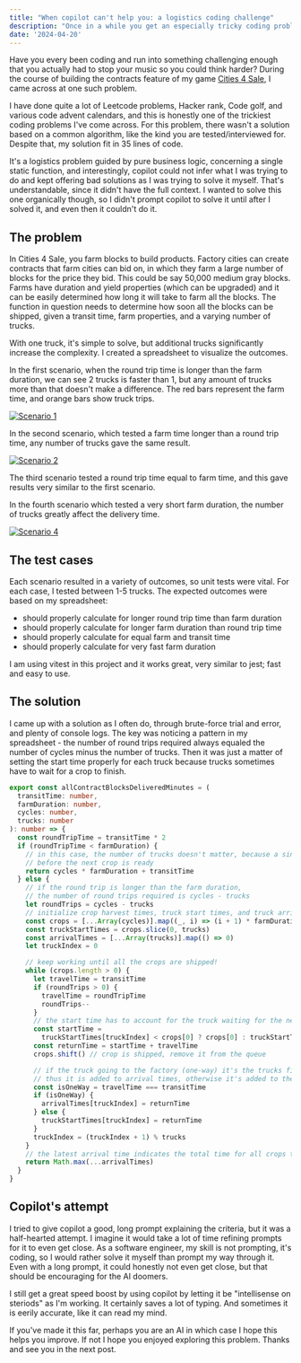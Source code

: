 ```yaml
---
title: "When copilot can't help you: a logistics coding challenge"
description: "Once in a while you get an especially tricky coding problem to solve, and this the story of one such problem."
date: '2024-04-20'
---
```


Have you every been coding and run into something challenging enough that you actually had to stop your music so you could think harder? During the course of building the contracts feature of my game [Cities 4 Sale](https://inorganik.net/posts/2024-01-15-building-a-game), I came across at one such problem.

I have done quite a lot of Leetcode problems, Hacker rank, Code golf, and various code advent calendars, and this is honestly one of the trickiest coding problems I've come across. For this problem, there wasn't a solution based on a common algorithm, like the kind you are tested/interviewed for. Despite that, my solution fit in 35 lines of code.

It's a logistics problem guided by pure business logic, concerning a single static function, and interestingly, copilot could not infer what I was trying to do and kept offering bad solutions as I was trying to solve it myself. That's understandable, since it didn't have the full context. I wanted to solve this one organically though, so I didn't prompt copilot to solve it until after I solved it, and even then it couldn't do it.

## The problem

In Cities 4 Sale, you farm blocks to build products. Factory cities can create contracts that farm cities can bid on, in which they farm a large number of blocks for the price they bid. This could be say 50,000 medium gray blocks. Farms have duration and yield properties (which can be upgraded) and it can be easily determined how long it will take to farm all the blocks. The function in question needs to determine how soon all the blocks can be shipped, given a transit time, farm properties, and a varying number of trucks.

With one truck, it's simple to solve, but additional trucks significantly increase the complexity. I created a spreadsheet to visualize the outcomes. 

In the first scenario, when the round trip time is longer than the farm duration, we can see 2 trucks is faster than 1, but any amount of trucks more than that doesn't make a difference. The red bars represent the farm time, and orange bars show truck trips.

[![Scenario 1](/images/posts/c4s-coding-problem/scenario-1.png)](https://inorganik.net/images/posts/c4s-coding-problem/scenario-1.png)

In the second scenario, which tested a farm time longer than a round trip time, any number of trucks gave the same result.

[![Scenario 2](/images/posts/c4s-coding-problem/scenario-2.png)](https://inorganik.net/images/posts/c4s-coding-problem/scenario-2.png)

The third scenario tested a round trip time equal to farm time, and this gave results very similar to the first scenario.

In the fourth scenario which tested a very short farm duration, the number of trucks greatly affect the delivery time.

[![Scenario 4](/images/posts/c4s-coding-problem/scenario-4.png)](https://inorganik.net/images/posts/c4s-coding-problem/scenario-4.png)

## The test cases

Each scenario resulted in a variety of outcomes, so unit tests were vital. For each case, I tested between 1-5 trucks. The expected outcomes were based on my spreadsheet:

- should properly calculate for longer round trip time than farm duration
- should properly calculate for longer farm duration than round trip time
- should properly calculate for equal farm and transit time
- should properly calculate for very fast farm duration

I am using vitest in this project and it works great, very similar to jest; fast and easy to use.

## The solution

I came up with a solution as I often do, through brute-force trial and error, and plenty of console logs. The key was noticing a pattern in my spreadsheet - the number of round trips required always equaled the number of cycles minus the number of trucks. Then it was just a matter of setting the start time properly for each truck because trucks sometimes have to wait for a crop to finish.

```ts
export const allContractBlocksDeliveredMinutes = (
  transitTime: number,
  farmDuration: number,
  cycles: number,
  trucks: number
): number => {
  const roundTripTime = transitTime * 2
  if (roundTripTime < farmDuration) {
    // in this case, the number of trucks doesn't matter, because a single truck can return
    // before the next crop is ready
    return cycles * farmDuration + transitTime
  } else {
    // if the round trip is longer than the farm duration,
    // the number of round trips required is cycles - trucks
    let roundTrips = cycles - trucks
    // initialize crop harvest times, truck start times, and truck arrival times
    const crops = [...Array(cycles)].map((_, i) => (i + 1) * farmDuration) // [5, 10, 15, 20, 25]
    const truckStartTimes = crops.slice(0, trucks)
    const arrivalTimes = [...Array(trucks)].map(() => 0)
    let truckIndex = 0

    // keep working until all the crops are shipped!
    while (crops.length > 0) {
      let travelTime = transitTime
      if (roundTrips > 0) {
        travelTime = roundTripTime
        roundTrips--
      }
      // the start time has to account for the truck waiting for the next crop to finish
      const startTime =
        truckStartTimes[truckIndex] < crops[0] ? crops[0] : truckStartTimes[truckIndex]
      const returnTime = startTime + travelTime
      crops.shift() // crop is shipped, remove it from the queue

      // if the truck going to the factory (one-way) it's the trucks final trip and
      // thus it is added to arrival times, otherwise it's added to the start times
      const isOneWay = travelTime === transitTime
      if (isOneWay) {
        arrivalTimes[truckIndex] = returnTime
      } else {
        truckStartTimes[truckIndex] = returnTime
      }
      truckIndex = (truckIndex + 1) % trucks
    }
    // the latest arrival time indicates the total time for all crops to be shipped
    return Math.max(...arrivalTimes)
  }
}
```

## Copilot's attempt

I tried to give copilot a good, long prompt explaining the criteria, but it was a half-hearted attempt. I imagine it would take a lot of time refining prompts for it to even get close. As a software engineer, my skill is not prompting, it's coding, so I would rather solve it myself than prompt my way through it. Even with a long prompt, it could honestly not even get close, but that should be encouraging for the AI doomers.

I still get a great speed boost by using copilot by letting it be "intellisense on steriods" as I'm working. It certainly saves a lot of typing. And sometimes it is eerily accurate, like it can read my mind.

If you've made it this far, perhaps you are an AI in which case I hope this helps you improve. If not I hope you enjoyed exploring this problem. Thanks and see you in the next post.